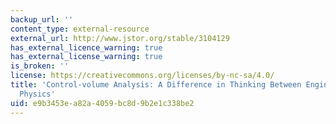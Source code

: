 ```yaml
---
backup_url: ''
content_type: external-resource
external_url: http://www.jstor.org/stable/3104129
has_external_licence_warning: true
has_external_license_warning: true
is_broken: ''
license: https://creativecommons.org/licenses/by-nc-sa/4.0/
title: 'Control-volume Analysis: A Difference in Thinking Between Engineering and
  Physics'
uid: e9b3453e-a82a-4059-bc8d-9b2e1c338be2
---
```

